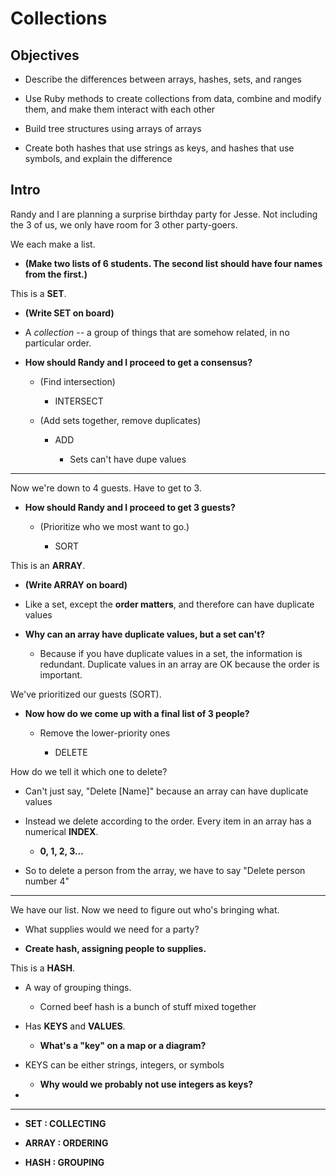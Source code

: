 #	Collections

##	Objectives

-	Describe the differences between arrays, hashes, sets, and ranges

-	Use Ruby methods to create collections from data, combine and modify them, and make them interact with each other

-	Build tree structures using arrays of arrays

-	Create both hashes that use strings as keys, and hashes that use symbols, and explain the difference

##	Intro

Randy and I are planning a surprise birthday party for Jesse. Not including the 3 of us, we only have room for 3 other party-goers.

We each make a list.

-	**(Make two lists of 6 students. The second list should have four names from the first.)**

This is a **SET**.

-	**(Write SET on board)**

-	A *collection* -- a group of things that are somehow related, in no particular order.

-	**How should Randy and I proceed to get a consensus?**

	-	(Find intersection)

		-	INTERSECT

	-	(Add sets together, remove duplicates)

		-	ADD

			-	Sets can't have dupe values

---

Now we're down to 4 guests. Have to get to 3.

-	**How should Randy and I proceed to get 3 guests?**

	-	(Prioritize who we most want to go.)

		-	SORT

This is an **ARRAY**.

-	**(Write ARRAY on board)**

-	Like a set, except the **order matters**, and therefore can have duplicate values

-	**Why can an array have duplicate values, but a set can't?**

	-	Because if you have duplicate values in a set, the information is redundant. Duplicate values in an array are OK because the order is important.

We've prioritized our guests (SORT).

-	**Now how do we come up with a final list of 3 people?**

	-	Remove the lower-priority ones

		-	DELETE

How do we tell it which one to delete?

-	Can't just say, "Delete [Name]" because an array can have duplicate values

-	Instead we delete according to the order. Every item in an array has a numerical **INDEX**.

	-	**0, 1, 2, 3...**

-	So to delete a person from the array, we have to say "Delete person number 4"

---

We have our list. Now we need to figure out who's bringing what.

-	What supplies would we need for a party?

-	**Create hash, assigning people to supplies.**

This is a **HASH**.

-	A way of grouping things.

	-	Corned beef hash is a bunch of stuff mixed together

-	Has **KEYS** and **VALUES**.

	-	**What's a "key" on a map or a diagram?**

-	KEYS can be either strings, integers, or symbols

	-	**Why would we probably not use integers as keys?**

-	

---

-	**SET : COLLECTING**

-	**ARRAY : ORDERING**

-	**HASH : GROUPING**
